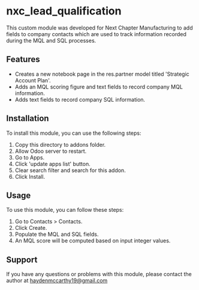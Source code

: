 # nxc_lead_qualification

This custom module was developed for Next Chapter Manufacturing to add fields to company contacts which are used to track information recorded during the MQL and SQL processes.

## Features
- Creates a new notebook page in the res.partner model titled 'Strategic Account Plan'.
- Adds an MQL scoring figure and text fields to record company MQL information.
- Adds text fields to record company SQL information.

## Installation
To install this module, you can use the following steps:

1. Copy this directory to addons folder.
2. Allow Odoo server to restart.
3. Go to Apps.
4. Click 'update apps list' button.
5. Clear search filter and search for this addon.
6. Click Install.

## Usage
To use this module, you can follow these steps:

1. Go to Contacts > Contacts.
2. Click Create.
3. Populate the MQL and SQL fields.
4. An MQL score will be computed based on input integer values.

## Support
If you have any questions or problems with this module, please contact the author at haydenmccarthy19@gmail.com